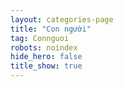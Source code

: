 ```yaml
---
layout: categories-page
title: "Con người"
tag: Connguoi
robots: noindex
hide_hero: false
title_show: true
---
```

